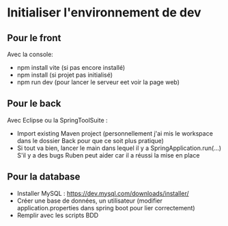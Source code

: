# Initialiser l'environnement de dev

## Pour le front
Avec la console:
  - npm install vite (si pas encore installé)
  - npm install (si projet pas initialisé)
  - npm run dev (pour lancer le serveur eet voir la page web)

## Pour le back
Avec Eclipse ou la SpringToolSuite : 
  - Import existing Maven project (personnellement j'ai mis le workspace dans le dossier Back pour que ce soit plus pratique)
  - Si tout va bien, lancer le main dans lequel il y a SpringApplication.run(...)
S'il y a des bugs Ruben peut aider car il a réussi la mise en place

## Pour la database
 - Installer MySQL : https://dev.mysql.com/downloads/installer/
 - Créer une base de données, un utilisateur (modifier application.properties dans spring boot pour lier correctement)
 - Remplir avec les scripts BDD
